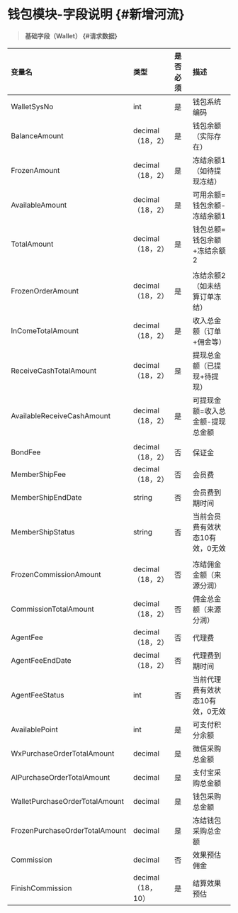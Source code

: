 # 钱包模块-字段说明 {#新增河流}

> #### 基础字段（Wallet） {#请求数据}

| 变量名 | 类型 | 是否必须 | 描述 |
| :--- | :--- | :--- | :--- |
| WalletSysNo | int | 是 | 钱包系统编码 |
| BalanceAmount | decimal（18，2） | 是 | 钱包余额（实际存在） |
| FrozenAmount | decimal（18，2） | 是 | 冻结余额1（如待提现冻结） |
| AvailableAmount | decimal（18，2） | 是 | 可用余额=钱包余额-冻结余额1 |
| TotalAmount | decimal（18，2） | 是 | 钱包总额=钱包余额+冻结余额2 |
|  |  |  |  |
| FrozenOrderAmount | decimal（18，2） | 是 | 冻结余额2（如未结算订单冻结） |
| InComeTotalAmount | decimal（18，2） | 是 | 收入总金额（订单+佣金等） |
| ReceiveCashTotalAmount | decimal（18，2） | 是 | 提现总金额（已提现+待提现） |
| AvailableReceiveCashAmount | decimal（18，2） | 是 | 可提现金额=收入总金额-提现总金额 |
|  |  |  |  |
| BondFee | decimal（18，2） | 否 | 保证金 |
| MemberShipFee | decimal（18，2） | 否 | 会员费 |
| MemberShipEndDate | string | 否 | 会员费到期时间 |
| MemberShipStatus | string | 否 | 当前会员费有效状态10有效，0无效 |
|  |  |  |  |
| FrozenCommissionAmount | decimal（18，2） | 否 | 冻结佣金金额（来源分润） |
| CommissionTotalAmount | decimal（18，2） | 否 | 佣金总金额（来源分润） |
| AgentFee | decimal（18，2） | 否 | 代理费 |
| AgentFeeEndDate | decimal（18，2） | 否 | 代理费到期时间 |
| AgentFeeStatus | int | 否 | 当前代理费有效状态10有效，0无效 |
| AvailablePoint | int | 是 | 可支付积分余额|
| WxPurchaseOrderTotalAmount| decimal | 是 | 微信采购总金额|
| AlPurchaseOrderTotalAmount| decimal | 是 | 支付宝采购总金额|
| WalletPurchaseOrderTotalAmount| decimal | 是 | 钱包采购总金额|
| FrozenPurchaseOrderTotalAmount| decimal | 是 | 冻结钱包采购总金额|
| Commission| decimal | 否 | 效果预估佣金 |
| FinishCommission| decimal（18，10） | 是 | 结算效果预估 |










